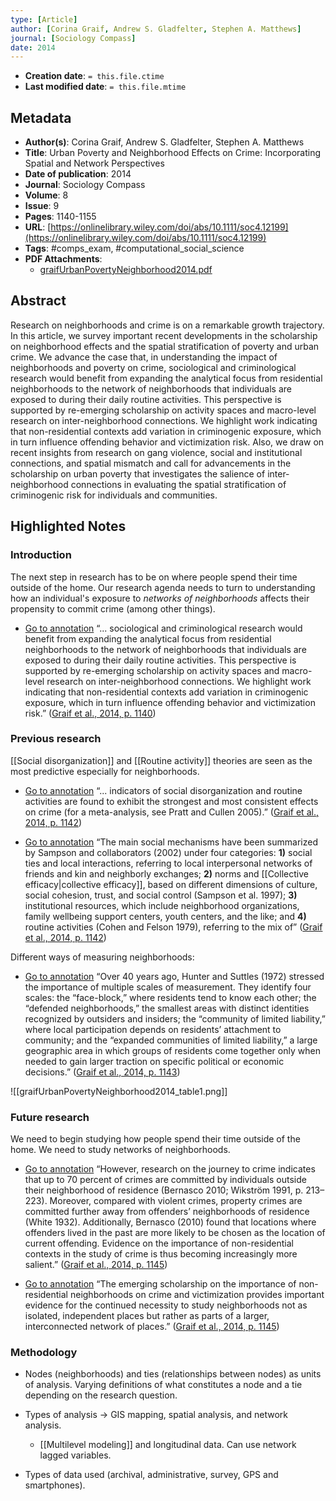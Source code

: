 ```yaml
---
type: [Article]
author: [Corina Graif, Andrew S. Gladfelter, Stephen A. Matthews]
journal: [Sociology Compass]
date: 2014
---
```


* **Creation date**: `= this.file.ctime`
* **Last modified date**: `= this.file.mtime`

## Metadata

* **Author(s)**: Corina Graif, Andrew S. Gladfelter, Stephen A. Matthews
* **Title**: Urban Poverty and Neighborhood Effects on Crime: Incorporating Spatial and Network Perspectives
* **Date of publication**: 2014
* **Journal**: Sociology Compass
* **Volume**: 8
* **Issue**: 9
* **Pages**: 1140-1155
* **URL**: [https://onlinelibrary.wiley.com/doi/abs/10.1111/soc4.12199](https://onlinelibrary.wiley.com/doi/abs/10.1111/soc4.12199)
* **Tags**: #comps_exam, #computational_social_science
* **PDF Attachments**:
  * [graifUrbanPovertyNeighborhood2014.pdf](zotero://open-pdf/library/items/AR78ZYWM)

## Abstract

Research on neighborhoods and crime is on a remarkable growth trajectory. In this article, we survey important recent developments in the scholarship on neighborhood effects and the spatial stratification of poverty and urban crime. We advance the case that, in understanding the impact of neighborhoods and poverty on crime, sociological and criminological research would benefit from expanding the analytical focus from residential neighborhoods to the network of neighborhoods that individuals are exposed to during their daily routine activities. This perspective is supported by re-emerging scholarship on activity spaces and macro-level research on inter-neighborhood connections. We highlight work indicating that non-residential contexts add variation in criminogenic exposure, which in turn influence offending behavior and victimization risk. Also, we draw on recent insights from research on gang violence, social and institutional connections, and spatial mismatch and call for advancements in the scholarship on urban poverty that investigates the salience of inter-neighborhood connections in evaluating the spatial stratification of criminogenic risk for individuals and communities.

## Highlighted Notes

### Introduction

The next step in research has to be on where people spend their time outside of the home. Our research agenda needs to turn to understanding how an individual's exposure to *networks of neighborhoods* affects their propensity to commit crime (among other things).

* [Go to annotation](zotero://open-pdf/library/items/AR78ZYWM?page=1140&annotation=DS2N6AAF) “... sociological and criminological research would benefit from expanding the analytical focus from residential neighborhoods to the network of neighborhoods that individuals are exposed to during their daily routine activities. This perspective is supported by re-emerging scholarship on activity spaces and macro-level research on inter-neighborhood connections. We highlight work indicating that non-residential contexts add variation in criminogenic exposure, which in turn influence offending behavior and victimization risk.” ([Graif et al., 2014, p. 1140](zotero://select/library/items/YTFA673C)) 

### Previous research

[[Social disorganization]] and [[Routine activity]] theories are seen as the most predictive especially for neighborhoods.

* [Go to annotation](zotero://open-pdf/library/items/AR78ZYWM?page=1142&annotation=3B8QAIJK) “... indicators of social disorganization and routine activities are found to exhibit the strongest and most consistent effects on crime (for a meta-analysis, see Pratt and Cullen 2005).” ([Graif et al., 2014, p. 1142](zotero://select/library/items/YTFA673C))
  
* [Go to annotation](zotero://open-pdf/library/items/AR78ZYWM?page=1142&annotation=9WD893RL) “The main social mechanisms have been summarized by Sampson and collaborators (2002) under four categories: **1)** social ties and local interactions, referring to local interpersonal networks of friends and kin and neighborly exchanges; **2)** norms and [[Collective efficacy|collective efficacy]], based on different dimensions of culture, social cohesion, trust, and social control (Sampson et al. 1997); **3)** institutional resources, which include neighborhood organizations, family wellbeing support centers, youth centers, and the like; and **4)** routine activities (Cohen and Felson 1979), referring to the mix of” ([Graif et al., 2014, p. 1142](zotero://select/library/items/YTFA673C))

Different ways of measuring neighborhoods:

* [Go to annotation](zotero://open-pdf/library/items/AR78ZYWM?page=1143&annotation=RBJPPFT3) “Over 40 years ago, Hunter and Suttles (1972) stressed the importance of multiple scales of measurement. They identify four scales: the “face-block,” where residents tend to know each other; the “defended neighborhoods,” the smallest areas with distinct identities recognized by outsiders and insiders; the “community of limited liability,” where local participation depends on residents’ attachment to community; and the “expanded communities of limited liability,” a large geographic area in which groups of residents come together only when needed to gain larger traction on specific political or economic decisions.” ([Graif et al., 2014, p. 1143](zotero://select/library/items/YTFA673C))

![[graifUrbanPovertyNeighborhood2014_table1.png]]

### Future research

We need to begin studying how people spend their time outside of the home. We need to study networks of neighborhoods.

* [Go to annotation](zotero://open-pdf/library/items/AR78ZYWM?page=1145&annotation=73DI3MDS) “However, research on the journey to crime indicates that up to 70 percent of crimes are committed by individuals outside their neighborhood of residence (Bernasco 2010; Wikström 1991, p. 213–223). Moreover, compared with violent crimes, property crimes are committed further away from offenders’ neighborhoods of residence (White 1932). Additionally, Bernasco (2010) found that locations where offenders lived in the past are more likely to be chosen as the location of current offending. Evidence on the importance of non-residential contexts in the study of crime is thus becoming increasingly more salient.” ([Graif et al., 2014, p. 1145](zotero://select/library/items/YTFA673C)) 

* [Go to annotation](zotero://open-pdf/library/items/AR78ZYWM?page=1145&annotation=KALA6G2F) “The emerging scholarship on the importance of non-residential neighborhoods on crime and victimization provides important evidence for the continued necessity to study neighborhoods not as isolated, independent places but rather as parts of a larger, interconnected network of places.” ([Graif et al., 2014, p. 1145](zotero://select/library/items/YTFA673C))

### Methodology

* Nodes (neighborhoods) and ties (relationships between nodes) as units of analysis. Varying definitions of what constitutes a node and a tie depending on the research question.

* Types of analysis -> GIS mapping, spatial analysis, and network analysis.
	* [[Multilevel modeling]] and longitudinal data. Can use network lagged variables.
  
* Types of data used (archival, administrative, survey, GPS and smartphones).